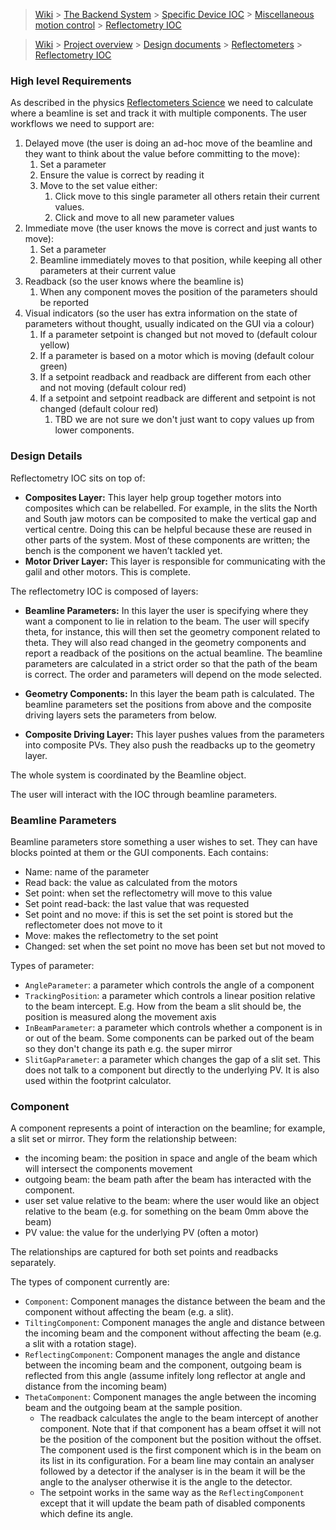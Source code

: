 > [Wiki](Home) > [The Backend System](The-Backend-System) > [Specific Device IOC](Specific-Device-IOC) > [Miscellaneous motion control](Miscellaneous-Motion-Control) > [Reflectometry IOC](Reflectometry-IOC)

> [Wiki](Home) > [Project overview](Project-Overview) > [Design documents](Design-Documents) > [Reflectometers](Reflectometers) > [Reflectometry IOC](Reflectometry-IOC)

### High level Requirements

As described in the physics [Reflectometers Science](Reflectometers-Science) we need to calculate where a beamline is set and track it with multiple components. The user workflows we need to support are:

1. Delayed move (the user is doing an ad-hoc move of the beamline and they want to think about the value before committing to the move):
    1. Set a parameter
    1. Ensure the value is correct by reading it
    1. Move to the set value either:
        1. Click move to this single parameter all others retain their current values.
        1. Click and move to all new parameter values
1. Immediate move (the user knows the move is correct and just wants to move):
    1. Set a parameter
    1. Beamline immediately moves to that position, while keeping all other parameters at their current value
1. Readback (so the user knows where the beamline is)
    1. When any component moves the position of the parameters should be reported
1. Visual indicators (so the user has extra information on the state of parameters without thought, usually indicated on the GUI via a colour)
    1. If a parameter setpoint is changed but not moved to (default colour yellow)
    1. If a parameter is based on a motor which is moving (default colour green)
    1. If a setpoint readback and readback are different from each other and not moving (default colour red)
    1. If a setpoint and setpoint readback are different and setpoint is not changed (default colour red)
        1. TBD we are not sure we don't just want to copy values up from lower components.

### Design Details

Reflectometry IOC sits on top of:
- **Composites Layer:** This layer help group together motors into composites which can be relabelled. For example, in the slits the North and South jaw motors can be composited to make the vertical gap and vertical centre. Doing this can be helpful because these are reused in other parts of the system. Most of these components are written; the bench is the component we haven’t tackled yet. 
- **Motor Driver Layer:** This layer is responsible for communicating with the galil and other motors.  This is complete.

The reflectometry IOC is composed of layers:

- **Beamline Parameters:** In this layer the user is specifying where they want a component to lie in relation to the beam. The user will specify theta, for instance, this will then set the geometry component related to theta. They will also read changed in the geometry components and report a readback of the positions on the actual beamline. The beamline parameters are calculated in a strict order so that the path of the beam is correct. The order and parameters will depend on the mode selected. 

- **Geometry Components:** In this layer the beam path is calculated. The beamline parameters set the positions from above and the composite driving layers sets the parameters from below.

- **Composite Driving Layer:** This layer pushes values from the parameters into composite PVs. They also push the readbacks up to the geometry layer.

The whole system is coordinated by the Beamline object.

The user will interact with the IOC through beamline parameters.

### Beamline Parameters

Beamline parameters store something a user wishes to set. They can have blocks pointed at them or the GUI components. Each contains:

- Name: name of the parameter
- Read back: the value as calculated from the motors
- Set point: when set the reflectometry will move to this value
- Set point read-back: the last value that was requested
- Set point and no move: if this is set the set point is stored but the reflectometer does not move to it
- Move: makes the reflectometry to the set point 
- Changed: set when the set point no move has been set but not moved to

Types of parameter:

- `AngleParameter`: a parameter which controls the angle of a component
- `TrackingPosition`: a parameter which controls a linear position relative to the beam intercept. E.g. How from the beam a slit should be, the position is measured along the movement axis
- `InBeamParameter`: a parameter which controls whether a component is in or out of the beam. Some components can be parked out of the beam so they don't change its path e.g. the super mirror
- `SlitGapParameter`: a parameter which changes the gap of a slit set. This does not talk to a component but directly to the underlying PV. It is also used within the footprint calculator.

### Component

A component represents a point of interaction on the beamline; for example, a slit set or mirror. They form the relationship between:

- the incoming beam: the position in space and angle of the beam which will intersect the components movement
- outgoing beam: the beam path after the beam has interacted with the component.
- user set value relative to the beam: where the user would like an object relative to the beam (e.g. for something on the beam 0mm above the beam)
- PV value: the value for the underlying PV (often a motor)

The relationships are captured for both set points and readbacks separately. 

The types of component currently are:

- `Component`: Component manages the distance between the beam and the component without affecting the beam (e.g. a slit).
- `TiltingComponent`: Component manages the angle and distance between the incoming beam and the component without affecting the beam (e.g. a slit with a rotation stage).
- `ReflectingComponent`: Component manages the angle and distance between the incoming beam and the component, outgoing beam is reflected from this angle (assume infitely long reflector at angle and distance from the incoming beam)
- `ThetaComponent`: Component manages the angle between the incoming beam and the outgoing beam at the sample position. 
    - The readback calculates the angle to the beam intercept of another component. Note that if that component has a beam offset it will not be the position of the component but the position without the offset. The component used is the first component which is in the beam on its list in its configuration. For a beam line may contain an analyser followed by a detector if the analyser is in the beam it will be the angle to the analyser otherwise it is the angle to the detector. 
    - The setpoint works in the same way as the `ReflectingComponent` except that it will update the beam path of disabled components which define its angle.




